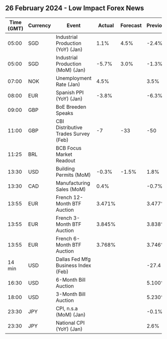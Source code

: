 ## 26 February 2024 - Low Impact Forex News

| Time (GMT) | Currency | Event | Actual | Forecast | Previous |
|------|----------|-------|--------|----------|----------|
| 05:00 | SGD | Industrial Production (YoY) (Jan) | 1.1% | 4.5% | -2.4% |
| 05:00 | SGD | Industrial Production (MoM) (Jan) | -5.7% | 3.0% | -1.3% |
| 07:00 | NOK | Unemployment Rate (Jan) | 4.5% |  | 3.5% |
| 08:00 | EUR | Spanish PPI (YoY) (Jan) | -3.8% |  | -6.3% |
| 09:00 | GBP | BoE Breeden Speaks |  |  |  |
| 11:00 | GBP | CBI Distributive Trades Survey (Feb) | -7 | -33 | -50 |
| 11:25 | BRL | BCB Focus Market Readout |  |  |  |
| 13:30 | USD | Building Permits (MoM) | -0.3% | -1.5% | 1.8% |
| 13:30 | CAD | Manufacturing Sales (MoM) | 0.4% |  | -0.7% |
| 13:55 | EUR | French 12-Month BTF Auction | 3.471% |  | 3.477% |
| 13:55 | EUR | French 3-Month BTF Auction | 3.845% |  | 3.838% |
| 13:55 | EUR | French 6-Month BTF Auction | 3.768% |  | 3.746% |
| 14 min | USD | Dallas Fed Mfg Business Index (Feb) |  |  | -27.4 |
| 16:30 | USD | 6-Month Bill Auction |  |  | 5.100% |
| 18:00 | USD | 3-Month Bill Auction |  |  | 5.230% |
| 23:30 | JPY | CPI, n.s.a (MoM) (Jan) |  |  | -0.1% |
| 23:30 | JPY | National CPI (YoY) (Jan) |  |  | 2.6% |
